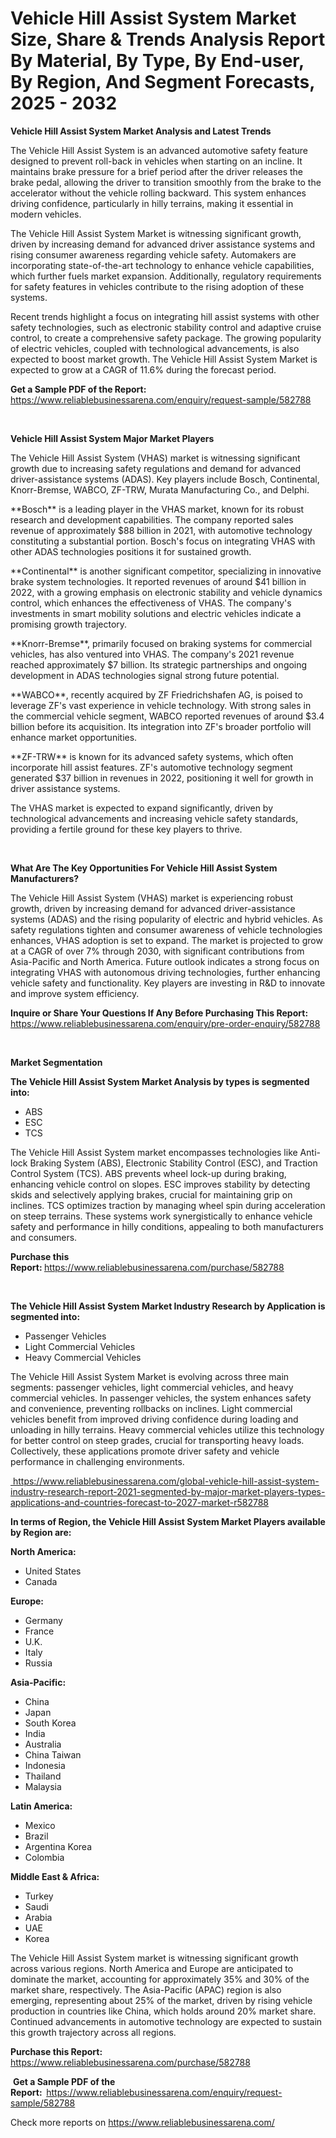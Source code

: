<p><h1>Vehicle Hill Assist System Market Size, Share & Trends Analysis Report By Material, By Type, By End-user, By Region, And Segment Forecasts, 2025 - 2032</h1></p><p><strong>Vehicle Hill Assist System Market Analysis and Latest Trends</strong></p>
<p><p>The Vehicle Hill Assist System is an advanced automotive safety feature designed to prevent roll-back in vehicles when starting on an incline. It maintains brake pressure for a brief period after the driver releases the brake pedal, allowing the driver to transition smoothly from the brake to the accelerator without the vehicle rolling backward. This system enhances driving confidence, particularly in hilly terrains, making it essential in modern vehicles.</p><p>The Vehicle Hill Assist System Market is witnessing significant growth, driven by increasing demand for advanced driver assistance systems and rising consumer awareness regarding vehicle safety. Automakers are incorporating state-of-the-art technology to enhance vehicle capabilities, which further fuels market expansion. Additionally, regulatory requirements for safety features in vehicles contribute to the rising adoption of these systems.</p><p>Recent trends highlight a focus on integrating hill assist systems with other safety technologies, such as electronic stability control and adaptive cruise control, to create a comprehensive safety package. The growing popularity of electric vehicles, coupled with technological advancements, is also expected to boost market growth. The Vehicle Hill Assist System Market is expected to grow at a CAGR of 11.6% during the forecast period.</p></p>
<p><strong>Get a Sample PDF of the Report:&nbsp;</strong> <a href="https://www.reliablebusinessarena.com/enquiry/request-sample/582788?utm_campaign=2221&utm_medium=2&utm_source=Github&utm_content=ia&utm_term=23032025&utm_id=vehicle-hill-assist-system">https://www.reliablebusinessarena.com/enquiry/request-sample/582788</a></p>
<p>&nbsp;</p>
<p><strong>Vehicle Hill Assist System Major Market Players</strong></p>
<p><p>The Vehicle Hill Assist System (VHAS) market is witnessing significant growth due to increasing safety regulations and demand for advanced driver-assistance systems (ADAS). Key players include Bosch, Continental, Knorr-Bremse, WABCO, ZF-TRW, Murata Manufacturing Co., and Delphi.</p><p>**Bosch** is a leading player in the VHAS market, known for its robust research and development capabilities. The company reported sales revenue of approximately $88 billion in 2021, with automotive technology constituting a substantial portion. Bosch's focus on integrating VHAS with other ADAS technologies positions it for sustained growth.</p><p>**Continental** is another significant competitor, specializing in innovative brake system technologies. It reported revenues of around $41 billion in 2022, with a growing emphasis on electronic stability and vehicle dynamics control, which enhances the effectiveness of VHAS. The company's investments in smart mobility solutions and electric vehicles indicate a promising growth trajectory.</p><p>**Knorr-Bremse**, primarily focused on braking systems for commercial vehicles, has also ventured into VHAS. The company's 2021 revenue reached approximately $7 billion. Its strategic partnerships and ongoing development in ADAS technologies signal strong future potential.</p><p>**WABCO**, recently acquired by ZF Friedrichshafen AG, is poised to leverage ZF's vast experience in vehicle technology. With strong sales in the commercial vehicle segment, WABCO reported revenues of around $3.4 billion before its acquisition. Its integration into ZF's broader portfolio will enhance market opportunities.</p><p>**ZF-TRW** is known for its advanced safety systems, which often incorporate hill assist features. ZF's automotive technology segment generated $37 billion in revenues in 2022, positioning it well for growth in driver assistance systems.</p><p>The VHAS market is expected to expand significantly, driven by technological advancements and increasing vehicle safety standards, providing a fertile ground for these key players to thrive.</p></p>
<p>&nbsp;</p>
<p><strong>What Are The Key Opportunities For Vehicle Hill Assist System Manufacturers?</strong></p>
<p><p>The Vehicle Hill Assist System (VHAS) market is experiencing robust growth, driven by increasing demand for advanced driver-assistance systems (ADAS) and the rising popularity of electric and hybrid vehicles. As safety regulations tighten and consumer awareness of vehicle technologies enhances, VHAS adoption is set to expand. The market is projected to grow at a CAGR of over 7% through 2030, with significant contributions from Asia-Pacific and North America. Future outlook indicates a strong focus on integrating VHAS with autonomous driving technologies, further enhancing vehicle safety and functionality. Key players are investing in R&D to innovate and improve system efficiency.</p></p>
<p><strong>Inquire or Share Your Questions If Any Before Purchasing This Report:</strong> <a href="https://www.reliablebusinessarena.com/enquiry/pre-order-enquiry/582788?utm_campaign=2221&utm_medium=2&utm_source=Github&utm_content=ia&utm_term=23032025&utm_id=vehicle-hill-assist-system">https://www.reliablebusinessarena.com/enquiry/pre-order-enquiry/582788</a></p>
<p>&nbsp;</p>
<p><strong>Market Segmentation</strong></p>
<p><strong>The Vehicle Hill Assist System Market Analysis by types is segmented into:</strong></p>
<p><ul><li>ABS</li><li>ESC</li><li>TCS</li></ul></p>
<p><p>The Vehicle Hill Assist System market encompasses technologies like Anti-lock Braking System (ABS), Electronic Stability Control (ESC), and Traction Control System (TCS). ABS prevents wheel lock-up during braking, enhancing vehicle control on slopes. ESC improves stability by detecting skids and selectively applying brakes, crucial for maintaining grip on inclines. TCS optimizes traction by managing wheel spin during acceleration on steep terrains. These systems work synergistically to enhance vehicle safety and performance in hilly conditions, appealing to both manufacturers and consumers.</p></p>
<p><strong>Purchase this Report:&nbsp;</strong><a href="https://www.reliablebusinessarena.com/purchase/582788?utm_campaign=2221&utm_medium=2&utm_source=Github&utm_content=ia&utm_term=23032025&utm_id=vehicle-hill-assist-system">https://www.reliablebusinessarena.com/purchase/582788</a></p>
<p>&nbsp;</p>
<p><strong>The Vehicle Hill Assist System Market Industry Research by Application is segmented into:</strong></p>
<p><ul><li>Passenger Vehicles</li><li>Light Commercial Vehicles</li><li>Heavy Commercial Vehicles</li></ul></p>
<p><p>The Vehicle Hill Assist System Market is evolving across three main segments: passenger vehicles, light commercial vehicles, and heavy commercial vehicles. In passenger vehicles, the system enhances safety and convenience, preventing rollbacks on inclines. Light commercial vehicles benefit from improved driving confidence during loading and unloading in hilly terrains. Heavy commercial vehicles utilize this technology for better control on steep grades, crucial for transporting heavy loads. Collectively, these applications promote driver safety and vehicle performance in challenging environments.</p></p>
<p><a href="https://www.reliablebusinessarena.com/global-vehicle-hill-assist-system-industry-research-report-2021-segmented-by-major-market-players-types-applications-and-countries-forecast-to-2027-market-r582788?utm_campaign=2221&utm_medium=2&utm_source=Github&utm_content=ia&utm_term=23032025&utm_id=vehicle-hill-assist-system">&nbsp;https://www.reliablebusinessarena.com/global-vehicle-hill-assist-system-industry-research-report-2021-segmented-by-major-market-players-types-applications-and-countries-forecast-to-2027-market-r582788</a></p>
<p><strong>In terms of Region, the Vehicle Hill Assist System Market Players available by Region are:</strong></p>
<p>
    <p> <strong> North America: </strong>
        <ul>
            <li>United States</li>
            <li>Canada</li>
        </ul>
        </p> 
    <p> <strong> Europe: </strong>
        <ul>
            <li>Germany</li>
            <li>France</li>
            <li>U.K.</li>
            <li>Italy</li>
            <li>Russia</li>
        </ul>
        </p> 
    <p> <strong> Asia-Pacific: </strong>
        <ul>
            <li>China</li>
            <li>Japan</li>
            <li>South Korea</li>
            <li>India</li>
            <li>Australia</li>
            <li>China Taiwan</li>
            <li>Indonesia</li>
            <li>Thailand</li>
            <li>Malaysia</li>
        </ul>
        </p> 
    <p> <strong> Latin America: </strong>
        <ul>
            <li>Mexico</li>
            <li>Brazil</li>
            <li>Argentina Korea</li>
            <li>Colombia</li>
        </ul>
        </p> 
    <p> <strong> Middle East & Africa: </strong>
        <ul>
            <li>Turkey</li>
            <li>Saudi</li>
            <li>Arabia</li>
            <li>UAE</li>
            <li>Korea</li>
        </ul>
    </p>
    </p>
<p><p>The Vehicle Hill Assist System market is witnessing significant growth across various regions. North America and Europe are anticipated to dominate the market, accounting for approximately 35% and 30% of the market share, respectively. The Asia-Pacific (APAC) region is also emerging, representing about 25% of the market, driven by rising vehicle production in countries like China, which holds around 20% market share. Continued advancements in automotive technology are expected to sustain this growth trajectory across all regions.</p></p>
<p><strong>Purchase this Report: </strong><a href="https://www.reliablebusinessarena.com/purchase/582788?utm_campaign=2221&utm_medium=2&utm_source=Github&utm_content=ia&utm_term=23032025&utm_id=vehicle-hill-assist-system">https://www.reliablebusinessarena.com/purchase/582788</a></p>
<p>&nbsp;<strong>Get a Sample PDF of the Report:&nbsp;&nbsp;</strong><a href="https://www.reliablebusinessarena.com/enquiry/request-sample/582788?utm_campaign=2221&utm_medium=2&utm_source=Github&utm_content=ia&utm_term=23032025&utm_id=vehicle-hill-assist-system">https://www.reliablebusinessarena.com/enquiry/request-sample/582788</a></p>
<p><strong></strong></p>
<p>Check more reports on <a href="https://www.reliablebusinessarena.com/?utm_campaign=2221&utm_medium=2&utm_source=Github&utm_content=ia&utm_term=23032025&utm_id=vehicle-hill-assist-system">https://www.reliablebusinessarena.com/</a></p>